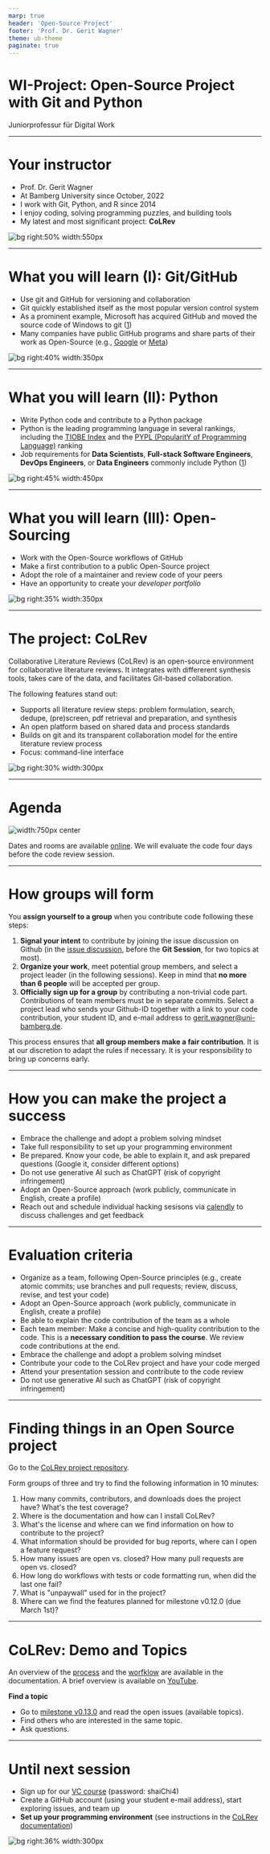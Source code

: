 ```yaml
---
marp: true
header: 'Open-Source Project'
footer: 'Prof. Dr. Gerit Wagner'
theme: ub-theme
paginate: true
---
```


<!-- paginate: true -->

<!-- _class: centered -->

# WI-Project: Open-Source Project with Git and Python

Juniorprofessur für Digital Work

<!--
Ask: WI/ISM?, Experience in programming, in git/python, open-source development?
-->

---

# Your instructor

- Prof. Dr. Gerit Wagner
- At Bamberg University since October, 2022
- I work with Git, Python, and R since 2014
- I enjoy coding, solving programming puzzles, and building tools
- My latest and most significant project: **CoLRev**

![bg right:50% width:550px](../assets/coding_experience.png)

<!--
You wee when I took vacation
It takes 10 years to become good at something
Git/Python/R: for my research projects
Enjoyment/challenge/making an impact: that's what I want you to experience in this project.
-->

---

# What you will learn (I): Git/GitHub

- Use git and GitHub for versioning and collaboration
- Git quickly established itself as the most popular version control system
- As a prominent example, Microsoft has acquired GitHub and moved the source code of Windows to git ([1](https://www.golem.de/news/gvfs-windows-team-nutzt-fast-vollstaendig-git-1705-128039.html))
- Many companies have public GitHub programs and share parts of their work as Open-Source (e.g., [Google](https://github.com/google) or [Meta](https://github.com/facebook)) 

![bg right:40% width:350px](../assets/git-diffusion.png)

<!-- 
Ask students why Google, AirBnB etc. would publish code?
-> Open Source works better
-> Identify and attract talent (they may be very picky)
-->

---

# What you will learn (II): Python

- Write Python code and contribute to a Python package
- Python is the leading programming language in several rankings, including the [TIOBE Index](https://www.tiobe.com/tiobe-index/) and the [PYPL (PopularitY of Programming Language)](https://pypl.github.io/PYPL.html) ranking
- Job requirements for **Data Scientists**, **Full-stack Software Engineers**, **DevOps Engineers**, or **Data Engineers** commonly include Python ([1](https://de.indeed.com/jobs?q=Python))

![bg right:45% width:450px](../assets/chris-ried-ieic5Tq8YMk-unsplash.jpg)

<!-- 
not throw-away code!

https://unsplash.com/de/fotos/ieic5Tq8YMk
-->

---

# What you will learn (III): Open-Sourcing

- Work with the Open-Source workflows of GitHub
- Make a first contribution to a public Open-Source project
- Adopt the role of a maintainer and review code of your peers
- Have an opportunity to create your *developer portfolio*

![bg right:35% width:350px](../assets/github-contributors.png)

<!-- 
https://sean-coughlin.medium.com/market-yourself-with-a-killer-github-readme-cf529264453

Git und Pyhton kurz erkären/motivieren

Github platform: tests, continuous integration, forks, ...
-->

---

# The project: CoLRev

Collaborative Literature Reviews (CoLRev) is an open-source environment for collaborative literature reviews. It integrates with differerent synthesis tools, takes care of the data, and facilitates Git-based collaboration.

The following features stand out:

- Supports all literature review steps: problem formulation, search, dedupe, (pre)screen, pdf retrieval and preparation, and synthesis
- An open platform based on shared data and process standards
- Builds on git and its transparent collaboration model for the entire literature review process
- Focus: command-line interface

![bg right:30% width:300px](../assets/colrev-logo.png)

<!-- 
Ambition: Open-source environment for literature reviews (like R for statistics, or Python for ML)

Wer hat schon mal eine Literaturübersicht geschrieben?

Command line!

git as an inspiration: rapid adoption (not because there were shiny interfaces, but because the data management was very efficient, reliable, and scalable to large teams)
-->

---

# Agenda

<!-- 
1. Organization and topics (**today**)
2. Introduction to Git
3. Introduction to Python (I)
4. Introducation to Python (II)
5. Best practices
6. Individual hacking sessions
7. Pull request
8. Code review session (*)
 -->

<style>
    img[alt~="center"] {
        display: block;
  margin: 0 auto;
}
</style>

![width:750px center](../assets/agenda.png)
<!-- Note: agenda.pptx in git-collaboration repository -->

Dates and rooms are available [online](https://digital-work-lab.github.io/open-source-project/). We will evaluate the code four days before the code review session.

<!--
Klar kommunizieren: wenn ihr die Programmiererfahrung/Kurse nicht mitbringt und euch das nicht zutraut, dann belegt das Projekt eher im nächsten Semester.

Highlight: your contribution will be public/used by others!

Ggf. auf Projekt im nächsten Semester verweisen

Clear message:
- You have to learn git and python. I will provide an introductory session, but you will need to invest more time.
- you are expected to set up your environment. I am available to answer questions, but I cannot setup individual machines.

contribution: you are expected to make that contribution (know what you do, be able to explain it - you cannot use generative AI like ChatGPT because you will have to submit the code under the MIT license.)

small teams, everyone is expected to program and contribute - with git, we see contributions. - that's a good thing if you tend to pull your weight

-->

---

# How groups will form

You **assign yourself to a group** when you contribute code following these steps:
1. **Signal your intent** to contribute by joining the issue discussion on Github (in the [issue discussion](https://github.com/CoLRev-Environment/colrev/milestone/8), before the **Git Session**, for two topics at most).
2. **Organize your work**, meet potential group members, and select a project leader (in the following sessions). Keep in mind that **no more than 6 people** will be accepted per group.
3. **Officially sign up for a group** by contributing a non-trivial code part. Contributions of team members must be in separate commits. Select a project lead who sends your Github-ID together with a link to your code contribution, your student ID, and e-mail address to [gerit.wagner@uni-bamberg.de](mailto:gerit.wagner@uni-bamberg.de).
<!-- Your participation will be confirmed and your account will be linked to the project issue. -->

This process ensures that **all group members make a fair contribution**. It is at our discretion to adapt the rules if necessary. It is your responsibility to bring up concerns early.

<!-- 
Sie haben es selbst in der Hand - Sie können sich bei dem Thema einbringen, das Sie interessiert!

the next sessions will also serve as a group forming session



projekt: gruppenfindung:

- Generell ansagen: ich mache keine Gruppen am Anfang. Man zeigt, dass man an einem Teiltehma mitarbeitet wernn man zu einem Pull-request beiträgt. Man kann anderen signalisieren, wenn man an einem Thema interessiert ist, indem man einem issue folgt. Man kann also auch strategisch issues wählen, denen keiner folgt. Es ist wichtig, früh zu pushen. Es ist möglich (und empfman ohlen) aber nicht zwingend notwendig, sich in Teams zu treffen.
-> Regel: wenn man auf einen issue pushed muss man sich ausreichend vorher eingetragen haben, im issue kommunizieren.
- Ich behalte mir vor, bis zur Python session (willkürlich bzw. in Abstimmung) Gruppen zu verkleinern (bestimmte TeilnehmerInnen zu verpflichten, in andere Themen zu wechseln).
- Eigene Verantwortung: Gruppen mit mehr als 5 Teilnehmenden sollten vermieden werden, müssten substantiell höhere Erwartungen erfüllen. Jeder TeilnehmerIn ist verpflichtet, mir zu signalisieren, wenn Gruppen zu groß werden.
-> Gruppen in den späteren Sessions bitten, sich zusammenzusetzen (austausch anstoßen)
-> Durchmischung kann durch "Überbuchen" von beliebten Issues getrieben werden (es wird zufällig/von mir ausgewählt, wer wechseln muss)
-> es bleibt in gewissem Umfang möglich, die Themenauswahl/Gruppenauswahl mit zu beeinflussen (zB. wenn man in kleinen Gruppen auf Themen mit wenig Interessenten geht)

-> Ich setze Anreize, dass Beiträge früh geleistet werden (keine Riesen-Commits kurz vor Schluss), und dass eine gute Abstimmung in der Gruppe erfolgt (Anforderungen), und dass die Gruppenverteilung ausgeglichen ist (nicht Open-Source konform, aber für das Projekt wichtig.)

-> Abstimmen mit den Füßen (Open-Source-like)

-> anders als DBs vorschlag (Durchmischung)

-> gut erklären, wie sich ein Open-Source Projekt organisiert (issues, transparente Kommunikation, ...)

DB: alle mitnehmen? LT: quote erforderlich? (WI/ISM)

ASK: how many ISM (Java not mandatory) and WI?
-> maybe require a certain number of ISM students per group?

-->

---

<!-- # TODO : Organize (fork/branch), develop, PR and Feedback, code analysis deadline -->

# How you can make the project a success

- Embrace the challenge and adopt a problem solving mindset
- Take full responsibility to set up your programming environment
- Be prepared. Know your code, be able to explain it, and ask prepared questions (Google it, consider different options)
- Do not use generative AI such as ChatGPT (risk of copyright infringement)
- Adopt an Open-Source approach (work publicly, communicate in English, create a profile)
- Reach out and schedule individual hacking sesisons via [calendly](https://calendly.com/gerit-wagner/30min) to discuss challenges and get feedback

<!--
Klar kommunizieren: wenn ihr die Programmiererfahrung/Kurse nicht mitbringt und euch das nicht zutraut, dann belegt das Projekt eher im nächsten Semester.

Refer to github codespaces

Highlight: your contribution will be public/used by others!

Ggf. auf Projekt im nächsten Semester verweisen

Clear message:
- You have to learn git and python. I will provide an introductory session, but you will need to invest more time.
- you are expected to set up your environment. I am available to answer questions, but I cannot setup individual machines.

contribution: you are expected to make that contribution (know what you do, be able to explain it - you cannot use generative AI like ChatGPT because you will have to submit the code under the MIT license.)

small teams, everyone is expected to program and contribute - with git, we see contributions. - that's a good thing if you tend to pull your weight

-->

---


# Evaluation criteria

- Organize as a team, following Open-Source principles (e.g., create atomic commits; use branches and pull requests; review, discuss, revise, and test your code)
- Adopt an Open-Source approach (work publicly, communicate in English, create a profile)
- Be able to explain the code contribution of the team as a whole
- Each team member: Make a concise and high-quality contribution to the code. This is a **necessary condition to pass the course**. We review code contributions at the end.
- Embrace the challenge and adopt a problem solving mindset
- Contribute your code to the CoLRev project and have your code merged
- Attend your presentation session and contribute to the code review
- Do not use generative AI such as ChatGPT (risk of copyright infringement)

<!-- 
Presentations Expectations: length/format, show code, demonstrate rationales/alternatives, potential extensions, summarize challenges (how could they be addressed/prevented in upcoming student projects)
-->

---

# Finding things in an Open Source project

Go to the [CoLRev project repository](https://github.com/CoLRev-Ecosystem/colrev).

Form groups of three and try to find the following information in 10 minutes:

1. How many commits, contributors, and downloads does the project have? What's the test coverage?
2. Where is the documentation and how can I install CoLRev?
3. What's the license and where can we find information on how to contribute to the project?
4. What information should be provided for bug reports, where can I open a feature request?
5. How many issues are open vs. closed? How many pull requests are open vs. closed?
6. How long do workflows with tests or code formatting run, when did the last one fail?
7. What is "unpaywall" used for in the project?
8. Where can we find the features planned for milestone v0.12.0 (due March 1st)?

<!-- 
"Schnitzeljagd" - auf Zeit
-> bei der Programmierung wichtig: Bibliotheken schnell einschätzen.

Nach 5 minuten fragen: wer ist schon fertig? ggf. mehr Zeit geben.
TODO : auflösen!

Correcponds to Software selection (criteria) -> ask: what does each concept mean?

unpaywall: search the github project or documentation (rst: documentation, py: get_pdf method)

go to new issue -> show template for bugs/new features

Afterwards: Ask who has found (1, 2, ...)
- show solutions
- Note: what should be improved?

Show the colrev/github website, documentation, explain the git/open-source community structure

Show architecture graph

Show the issues/the good-first-issue (and the code-markers)


-> the topics (features of 0.10.0): what we will look at later.

-->

---

# CoLRev: Demo and Topics

An overview of the [process](https://colrev-environment.github.io/colrev/manual/operations.html) and the [worfklow](https://colrev-environment.github.io/colrev/manual/workflow.html) are available in the documentation.
A brief overview is available on [YouTube](https://www.youtube.com/watch?v=yfGGraQC6vs).
<!-- 
The topics cover:

- [API-based information retrieval](https://github.com/CoLRev-Environment/colrev/issues/120)

- [Data modeling and preparation](https://github.com/CoLRev-Environment/colrev/issues/129)

- [Data structures and schema validation](https://github.com/CoLRev-Environment/colrev/issues/107)

- [Data validation based on domain-specific rules](https://github.com/CoLRev-Environment/colrev/issues/109)

- [Analytics dashboards](https://github.com/CoLRev-Environment/colrev/issues/130)
 -->


<!-- 

Show that each issue has specific pointers to the code, mention that I am available to answer questions, provide feedback in the hacking sessions

Demonstrate workflow

- search: SearchSource: API-example: resembling Topic 1
- prep: This is where the journals (Topic 2) would provide input
- validation: show example -> validate also applies to review types (show problem formulation in the docs). (Topic 3)
- colrev stauts -> dashboard of the sample, burn-down chart (Topic 4)
- data: Data extraction (structured) -> validation, illustrate errors Topic 5

-->

**Find a topic**

- Go to [milestone v0.13.0](https://github.com/CoLRev-Environment/colrev/milestone/8) and read the open issues (available topics).
- Find others who are interested in the same topic.
- Ask questions.

<!--
Ask: who is interested in topic 1, ...?
-> connect people

Are there questions?

Note: good-first-issues: typical starting point when joining an open-source project

Explore the issues, try to understand them, identify those that you would be interested in
Then we can answer questions
TODO : also ask who would be interested in topic 1, 2, 3... (to give an overview of the topics that are highly popular)

TODO : emphasize parallels to git -->

---

# Until next session

- Sign up for our [VC course](https://vc.uni-bamberg.de/course/view.php?id=67998) (password: shaiChi4)
- Create a GitHub account (using your student e-mail address), start exploring issues, and team up
- **Set up your programming environment** (see instructions in the [CoLRev documentation](https://colrev-environment.github.io/colrev/dev_docs/setup.html))

![bg right:36% width:300px](../assets/VC-WS2324-QR.png)

<!--
Student e-mail address: wegen Codespaces Kontingent

Installation/Setup starten, ggf. beim nächsten Termin schon Fragen stellen

-> codespaces for mac users

We need the programming environment next time.
You can use the VirtualBox image or try to set it up on a local machine.
You have to take responsibility for your environment (we cannot offer a lot of support).
The instructions are online and you can make suggestions for improvements (if any).

-->
